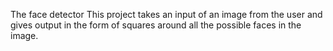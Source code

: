 The face detector
This project takes an input of an image from the user and gives output in the form of squares around all the possible faces in the image.
